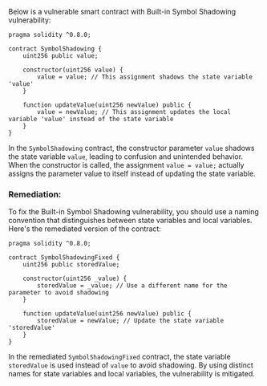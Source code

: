 Below is a vulnerable smart contract with Built-in Symbol Shadowing vulnerability:

```solidity
pragma solidity ^0.8.0;

contract SymbolShadowing {
    uint256 public value;

    constructor(uint256 value) {
        value = value; // This assignment shadows the state variable 'value'
    }

    function updateValue(uint256 newValue) public {
        value = newValue; // This assignment updates the local variable 'value' instead of the state variable
    }
}
```

In the `SymbolShadowing` contract, the constructor parameter `value` shadows the state variable `value`, leading to confusion and unintended behavior. When the constructor is called, the assignment `value = value;` actually assigns the parameter value to itself instead of updating the state variable.

### Remediation:
To fix the Built-in Symbol Shadowing vulnerability, you should use a naming convention that distinguishes between state variables and local variables. Here's the remediated version of the contract:

```solidity
pragma solidity ^0.8.0;

contract SymbolShadowingFixed {
    uint256 public storedValue;

    constructor(uint256 _value) {
        storedValue = _value; // Use a different name for the parameter to avoid shadowing
    }

    function updateValue(uint256 newValue) public {
        storedValue = newValue; // Update the state variable 'storedValue'
    }
}
```

In the remediated `SymbolShadowingFixed` contract, the state variable `storedValue` is used instead of `value` to avoid shadowing. By using distinct names for state variables and local variables, the vulnerability is mitigated.